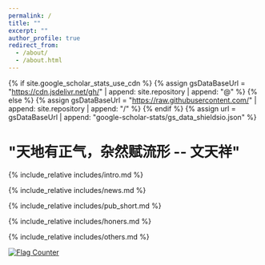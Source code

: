 ```yaml
---
permalink: /
title: ""
excerpt: ""
author_profile: true
redirect_from: 
  - /about/
  - /about.html
---
```


{% if site.google_scholar_stats_use_cdn %}
{% assign gsDataBaseUrl = "https://cdn.jsdelivr.net/gh/" | append: site.repository | append: "@" %}
{% else %}
{% assign gsDataBaseUrl = "https://raw.githubusercontent.com/" | append: site.repository | append: "/" %}
{% endif %}
{% assign url = gsDataBaseUrl | append: "google-scholar-stats/gs_data_shieldsio.json" %}

<span class='anchor' id='about-me'></span>

# "天地有正气，杂然赋流形 -- 文天祥"

{% include_relative includes/intro.md %}

{% include_relative includes/news.md %}

{% include_relative includes/pub_short.md %}

{% include_relative includes/honers.md %}

{% include_relative includes/others.md %}

<a href="https://info.flagcounter.com/UTQG"><img src="https://s11.flagcounter.com/mini/UTQG/bg_FFFFFF/txt_000000/border_CCCCCC/flags_0/" alt="Flag Counter" border="0"></a>

